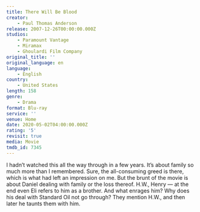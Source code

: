 ```yaml
---
title: There Will Be Blood
creator:
    - Paul Thomas Anderson
release: 2007-12-26T00:00:00.000Z
studios:
    - Paramount Vantage
    - Miramax
    - Ghoulardi Film Company
original_title: ''
original_language: en
language:
    - English
country:
    - United States
length: 158
genre:
    - Drama
format: Blu-ray
service: ''
venue: Home
date: 2020-05-02T04:00:00.000Z
rating: '5'
revisit: true
media: Movie
tmdb_id: 7345
---
```


I hadn’t watched this all the way through in a few years. It’s about family so much more than I remembered. Sure, the all-consuming greed is there, which is what had left an impression on me. But the brunt of the movie is about Daniel dealing with family or the loss thereof. H.W., Henry — at the end even Eli refers to him as a brother. And what enrages him? Why does his deal with Standard Oil not go through? They mention H.W., and then later he taunts them with him.
